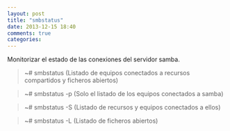 ```yaml
---
layout: post
title: "smbstatus"
date: 2013-12-15 18:40
comments: true
categories: 
---
```

Monitorizar el estado de las conexiones del servidor samba.

>~# smbstatus (Listado de equipos conectados a recursos compartidos y ficheros abiertos)

>~# smbstatus -p (Solo el listado de los equipos conectados a samba)

>~# smbstatus -S (Listado de recursos y equipos conectados a ellos)

>~# smbstatus -L  (Listado de ficheros abiertos)

